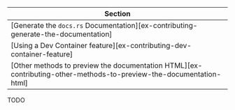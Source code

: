 | Section |
|--------|
| [Generate the `docs.rs` Documentation][ex-contributing-generate-the-documentation] |
| [Using a Dev Container feature][ex-contributing-dev-container-feature] |
| [Other methods to preview the documentation HTML][ex-contributing-other-methods-to-preview-the-documentation-html] |

<div class="hidden">
TODO
</div>
